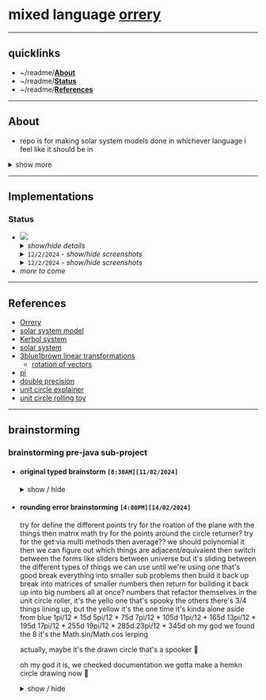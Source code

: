 # mixed language [orrery](https://en.wikipedia.org/wiki/Orrery)
---

## quicklinks
* ~/readme/**[About](#about)**
* ~/readme/**[Status](#Status)**
* ~/readme/**[References](#references)**
<!-- aaaa do those here soon -->

---

## About
* repo is for making solar system models done in whichever language i feel like it should be in
<details><summary>show more</summary>

* this will inherit from the work done in
  - `scala_drawing`
  - `scala_ui_testing`
  - `cpp_isometric_grider`
  - `ProceduralCpp`
  - various other private repositories
  - various content done for university assignments
* aim is to keep things as simple as possible to create the base structure which can then be made into something more.
* as it stands (at repository creation), both starting points have already suffered massive feature creep and will be simplified to just:
  - 1 star at centre
  - planets orbit star
  - moons orbit planets
* ships/asteroids will be labeled as satellites and will be a milestone for each implementation
* everything should be kept as whichever portable drawing system is on hand easily for the given language that requires minimal starting time.
  - further modifications for UI and other features can be done once foundation is setup
  - changing drawing systems can then be treated as a new sub-project with the same language
  - care should be taken to avoid initial use of any system that requires pixel based drawing until this project has more implementations and familiarity
  - for the above point reason, `ncurses` should be secondary to `raylib`/`raygui` unless we find a function that handles circles or can use quick math to do it
* for inital plans, we'll probably stick to the `Kerbol System` from `Kerbal Space Program 1` as it's what is most familiar in mind right now
  - inspiration didnt necessarily come from this, as it has been a long time that I've wanted to create this project.
  - watching `For All Mankind` and playing a lot of `Kerbal space program 1` lately has meant that my interest was returned and so could dust off old notes and plans
</details>

---

## Implementations

### Status
<ul>
  <li><img src="https://img.shields.io/badge/java%20as%202D-%23ED8B00.svg?style=for-the-badge&logo=openjdk&logoColor=white"></img>
    <details><summary><i>show/hide details</i></summary>
      <ul>
        <li><code>[12/02/2024]</code> - <i>alpha with some feature creep, check todo</i></li>
        <li><code>[13/02/2024]</code> - <i>somewhat prototype</i></li>
        <li>
          <details><summary><i>show/hide todo</i></summary>
            <ul>
              <li><code>[12/02/2024]</code> - <i>need to fill in the other planets and moons</i></li>
              <li><code>[13/02/2024]</code> - <strikethrough>changing over structure to list of orbiting satellites on a body, and those orbits hold what the thing is</strikethrough></li>
              <li><code>[13/02/2024]</code> - <strikethrough>move stage paint code to solar system painter</strikethrough></li>
              <li><code>[13/02/2024]</code> - <i>restructure window/app to be seperated out from main</i></li>
              <li><code>[13/02/2024]</code> - <strikethrough>restructure the code to allow keyboard input</strikethrough></li>
              <li><code>[13/02/2024]</code> - <i>restructure the code to allow mouse input</i></li>
              <li><code>[13/02/2024]</code> - <strikethrough>add in wasd moves system center offset around</strikethrough></li>
              <li><code>[13/02/2024]</code> - <strikethrough>add in q and e changes the zoom level of the sim</strikethrough></li>
              <li><code>[13/02/2024]</code> - <i>change over to <code>BigDecimal</code></i></li>
              <li><code>[13/02/2024]</code> - <i>status text stuff</i></li>
              <li><code>[13/02/2024]</code> - <i>details of placement of things showing (red/yellow/green based on percentage of max)</i></li>
              <li><code>[13/02/2024]</code> - <i>break circle into points of known values and work between them</i></li>
              <li><code>[13/02/2024]</code> - <i>need labels of which planet is which</i></li>
              <li><code>[13/02/2024]</code> - <i>need status of time speed</i></li>
              <li><code>[13/02/2024]</code> - <i>need status of scale</i></li>
              <li><code>[13/02/2024]</code> - <i>wikis have a decent explanation of orbits too</i></li>
              <li><code>[14/02/2024]</code> - <i>change to use unit circle points and multi with value??</i></li>
              <li><code>[14/02/2024]</code> - <i>placeholder?</i></li>
            </ul>
          </details>
        </li>
        <li>
          <details><summary><i>show/hide changes</i></summary>
            <ul>
              <li><code>[13/02/2024]</code> - <i>changed structure to having orbit list and each orbit holds ref to body</i></li>
              <li><code>[13/02/2024]</code> - <i>changed to name of universe to solar system</i></li>
              <li><code>[13/02/2024]</code> - <i>made the solar system painter class</i></li>
              <li><code>[13/02/2024]</code> - <i>added in stubs for keyboard input</i></li>
              <li><code>[13/02/2024]</code> - <i>added in code for updating the phase of each orbital</i></li>
              <li><code>[13/02/2024]</code> - <i>added in code for centering on a body by reference</i></li>
              <li><code>[13/02/2024]</code> - <i>added screenshots to readme</i></li>
              <li><code>[13/02/2024]</code> - <i><code>wasd</code> controls scales</i></li>
              <li><code>[13/02/2024]</code> - <i><code>f</code> cycles planet/sun focus</i></li>
              <li><code>[13/02/2024]</code> - <i>added more bodies to the system</i></li>
              <li><code>[13/02/2024]</code> - <i><code>b</code> toggles larger/smaller planet scale</i></li>
              <li><code>[13/02/2024]</code> - <i>changed scaling over in an attempt to reduce precision loss, but will need to change to <code>BigDecimal</code> to solve it</i></li>
              <li><code>[13/02/2024]</code> - <i>placeholder?</i></li>
            </ul>
          </details>
        </li>
      </ul>
    </details>
    <details><summary><code>12/2/2024</code> - <i>show/hide screenshots</i></summary>
      <img src="./screenshots/screen_20240212_1900_1.png">
      <img src="./screenshots/screen_20240212_1900_2.png">
    </details>
    <details><summary><code>12/2/2024</code> - <i>show/hide screenshots</i></summary>
      <img src="./screenshots/screen_20240213_1820_1.png">
      <img src="./screenshots/screen_20240213_1820_2.png">
    </details>
  </li>
  <li><i>more to come</i></li>
</ul>

---

## References
* [Orrery](https://en.wikipedia.org/wiki/Orrery)
* [solar system model](https://en.wikipedia.org/wiki/Solar_System_model)
* [Kerbol system](https://wiki.kerbalspaceprogram.com/wiki/Kerbol_System)
* [solar system](https://en.wikipedia.org/wiki/Solar_System)
* [3blue1brown linear transformations](https://www.youtube.com/watch?v=kYB8IZa5AuE&list=PLZHQObOWTQDPD3MizzM2xVFitgF8hE_ab&index=5)
  - [rotation of vectors](https://youtu.be/kYB8IZa5AuE?si=f7xmdoAd2k2IvyFF&t=509)
* [pi](https://en.wikipedia.org/wiki/Pi)
* [double precision](https://en.wikipedia.org/wiki/Double-precision_floating-point_format)
* [unit circle explainer](https://www.geogebra.org/m/DHPyZp8G)
* [unit circle rolling toy](https://www.geogebra.org/m/svXR9BB6)

---

## brainstorming
### brainstorming pre-java sub-project
<ul>
  <li><h4>original typed brainstorm <code>[8:30AM][11/02/2024]</code></h4>
  <details><summary>show / hide</summary>
Have the main
Just does the applet code jpanel/jframe/paint loop, standard stuff

Then you have stage, has the universe scale and a reference for sun

The sun is a celestialBody which has things orbiting it
Those orbits are celestialBodies or ships
They have semimajor axis, eccentricities and stuff
Then you have the info about the body


Could seperate out the data from the drawn
Celestial body is now obj with its details and orbit info
Double linked? Or hands off data every draw?

Maybe it doesnt know about parent so you paint. From god view and can see the parent while painting


Painting is a depth first or bredth first? Probably bredth first


You have the objects and orbit data
You set that up and its just a store

Then you can paint using that information based on current time to find where they are now

Maybe paint is dumb and doesnt calculate at all. Just paints


Now you could thread? Or you do update before a paint cycle. Theyre seperate accesses from main/paint loop level


tick(long chronoIntervalMillis) which hands off all children as a “time elapsed” since last update

Implication is u have a repaintTimeSince and updateTimeSince
Paint is dumb and main worries about that
But update figures out how long it takes and then predicts if it can do another before the next paint cycle?

Maybe update only happens when we need to paint. So we just keep track of

microverseOriginTimestamp
lastPhysicsTimestamp
lastPaintTimestamp

If it there’s enough time since we last painted, we do a paint, but we need to ask for new context to paint so we’re not painting old content. Check buffer


What if feature creep a buffer for paintables. So the buffer is updated with pixels of what we’re painting

https://en.wikipedia.org/wiki/Astronomical_object




Namables

Star is root

Planet is can have moons

Moon is can have asteroids and ships

Asteroid is can have ships

Ships is can have nothing. Terminal point

Star can have moon/asteroid/ship



Maybe we categorise by size??

Can only have object with a classification strictly less than the parent

Becomes min heap kinda??
Maybe make rules list


Orbitals are strictly less than or equal to the parental body



Floats only when it’s strictly finite small distances otherwise it’s double

Like drawing to screen could be float

But distances are doubles





satellites instead of ships/asteroids



So structure



Main
Applet
    Stage
    Universe
    AstronomicalBody
        semimajoraxis
        orbitalperiod
        eccentricity
        angleofinclination
        angleofmajoraxis?
        Optional&lt;List&gt; orbitals
  </details>
  </li>
  <li><h4>rounding error brainstorming <code>[4:00PM][14/02/2024]</code></h4>
try for define the different points
try for the roation of the plane with the things then matrix math
try for the points around the circle returner?
try for the get via multi methods then average??
we should polynomial it
  then we can figure out which things are adjacent/equivalent
    then switch between the forms
      like sliders between universe
      but it's sliding between the different types of things we can use until we're using one that's good
    break everything into smaller sub problems then build it back up
    break into matrices of smaller numbers then return for building it back up into big numbers all at once?
  numbers that refactor themselves
in the unit circle roller, it's the yello one that's spooky
the others there's 3/4 things lining up, but the yellow it's the one time it's kinda alone aside from blue
  1pi/12
   *  15d
  5pi/12
   *  75d
  7pi/12
    * 105d
  11pi/12
    * 165d
  13pi/12
    * 195d
  17pi/12
    * 255d
  19pi/12
    * 285d
  23pi/12
    * 345d
oh my god we found the 8
it's the Math.sin/Math.cos lerping

actually, maybe it's the drawn circle that's a spooker :smiling_face_with_tear:


oh my god it is, we checked documentation
  we gotta make a hemkn circle drawing now :smiling_face_with_tear:
  <details><summary>show / hide</summary>
  </details>
  </li>
</ul>

